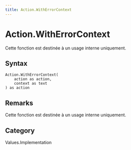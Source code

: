 ```yaml
---
title: Action.WithErrorContext
---
```


# Action.WithErrorContext


Cette fonction est destinée à un usage interne uniquement.


## Syntax

```powerquery
Action.WithErrorContext(
    action as action,
    context as text
) as action
```


## Remarks

Cette fonction est destinée à un usage interne uniquement.



## Category
Values.Implementation
